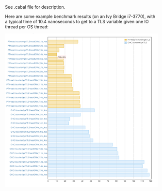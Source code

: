 See .cabal file for description.

Here are some example benchmark results (on an Ivy Bridge i7-3770), with a typical time of 10.4 nanoseconds to get to a TLS variable given one IO thread per OS thread:

![example benchmarks](./bench/example_results.png)
